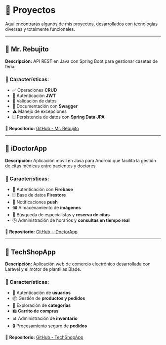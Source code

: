 # 📌 Proyectos

Aquí encontrarás algunos de mis proyectos, desarrollados con tecnologías diversas y totalmente funcionales.

---

## 🚀 Mr. Rebujito  

**Descripción:** API REST en Java con Spring Boot para gestionar casetas de feria.  

### 🔹 Características:
- ✅ Operaciones **CRUD**  
- 🔐 Autenticación **JWT**  
- 📏 Validación de datos  
- 📑 Documentación con **Swagger**  
- ⚠️ Manejo de excepciones  
- 🗄️ Persistencia de datos con **Spring Data JPA**  

🔗 **Repositorio:** [GitHub - Mr. Rebujito](https://github.com/rafaelrrez/proyectos/tree/main/Mr_Rebujito_API)  

---

## 📱 iDoctorApp  

**Descripción:** Aplicación móvil en Java para Android que facilita la gestión de citas médicas entre pacientes y doctores.  

### 🔹 Características:
- 🔐 Autenticación con **Firebase**  
- 🗄️ Base de datos **Firestore**  
- 📩 Notificaciones **push**  
- 🖼️ Almacenamiento de **imágenes**  
- 🔎 Búsqueda de especialistas y **reserva de citas**  
- 🕒 Administración de horarios y **consultas en tiempo real**  

🔗 **Repositorio:** [GitHub - iDoctorApp](https://github.com/rafaelrrez/proyectos/tree/main/iDoctorApp)  

---

## 🛒 TechShopApp  

**Descripción:** Aplicación web de comercio electrónico desarrollada con Laravel y el motor de plantillas Blade.  

### 🔹 Características:
- 🔐 Autenticación de **usuarios**  
- 📦 Gestión de **productos y pedidos**  
- 📂 Exploración de **categorías**  
- 🛍️ **Carrito de compras**  
- 📊 Administración de **inventario**  
- 🔒 Procesamiento seguro de **pedidos**  

🔗 **Repositorio:** [GitHub - TechShopApp](https://github.com/rafaelrrez/proyectos/tree/main/TechShopWebApp)
